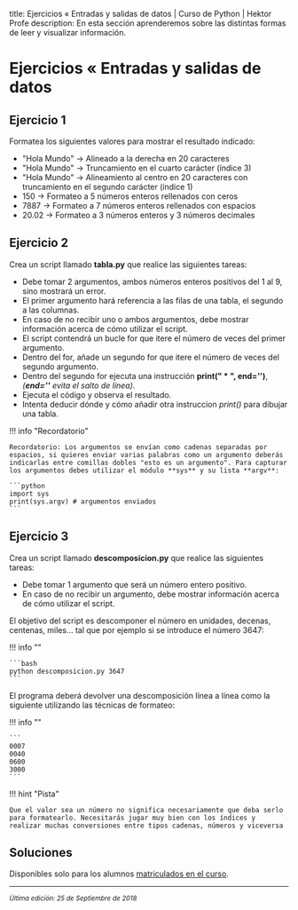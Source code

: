 title: Ejercicios « Entradas y salidas de datos | Curso de Python | Hektor Profe
description: En esta sección aprenderemos sobre las distintas formas de leer y visualizar información.

# Ejercicios « Entradas y salidas de datos

## Ejercicio 1

Formatea los siguientes valores para mostrar el resultado indicado:

* "Hola Mundo" → Alineado a la derecha en 20 caracteres
* "Hola Mundo" → Truncamiento en el cuarto carácter (índice 3)
* "Hola Mundo" → Alineamiento al centro en 20 caracteres con truncamiento en el segundo carácter (índice 1)
* 150 → Formateo a 5 números enteros rellenados con ceros
* 7887 → Formateo a 7 números enteros rellenados con espacios
* 20.02 → Formateo a 3 números enteros y 3 números decimales

## Ejercicio 2

Crea un script llamado **tabla.py** que realice las siguientes tareas:

* Debe tomar 2 argumentos, ambos números enteros positivos del 1 al 9, sino mostrará un error.
* El primer argumento hará referencia a las filas de una tabla, el segundo a las columnas.
* En caso de no recibir uno o ambos argumentos, debe mostrar información acerca de cómo utilizar el script.
* El script contendrá un bucle for que itere el número de veces del primer argumento.
* Dentro del for, añade un segundo for que itere el número de veces del segundo argumento.
* Dentro del segundo for ejecuta una instrucción **print(" * ", end='')**, *(**end=''** evita el salto de línea)*.
* Ejecuta el código y observa el resultado.
* Intenta deducir dónde y cómo añadir otra instruccion *print()* para dibujar una tabla.

!!! info "Recordatorio" 

    Recordatorio: Los argumentos se envían como cadenas separadas por espacios, si quieres enviar varias palabras como un argumento deberás indicarlas entre comillas dobles "esto es un argumento". Para capturar los argumentos debes utilizar el módulo **sys** y su lista **argv**:

    ```python
    import sys
    print(sys.argv) # argumentos enviados
    ```

## Ejercicio 3

Crea un script llamado **descomposicion.py** que realice las siguientes tareas:

* Debe tomar 1 argumento que será un número entero positivo.
* En caso de no recibir un argumento, debe mostrar información acerca de cómo utilizar el script.

El objetivo del script es descomponer el número en unidades, decenas, centenas, miles... tal que por ejemplo si se introduce el número 3647:

!!! info "" 

    ```bash
    python descomposicion.py 3647
    ```

El programa deberá devolver una descomposición línea a línea como la siguiente utilizando las técnicas de formateo:

!!! info "" 

    ```
    0007
    0040
    0600
    3000
    ```

!!! hint "Pista" 

    Que el valor sea un número no significa necesariamente que deba serlo para formatearlo. Necesitarás jugar muy bien con los índices y realizar muchas conversiones entre tipos cadenas, números y viceversa


## Soluciones

Disponibles solo para los alumnos <u>[matriculados en el curso](https://www.udemy.com/course/python-3-al-completo-desde-cero/?referralCode=11428CACE5771408E4D5)</u>.

___
<small class="edited"><i>Última edición: 25 de Septiembre de 2018</i></small>
